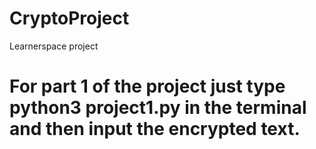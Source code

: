# CryptoProject
Learnerspace project
# For part 1 of the project just type python3 project1.py in the terminal and then input the encrypted text.

